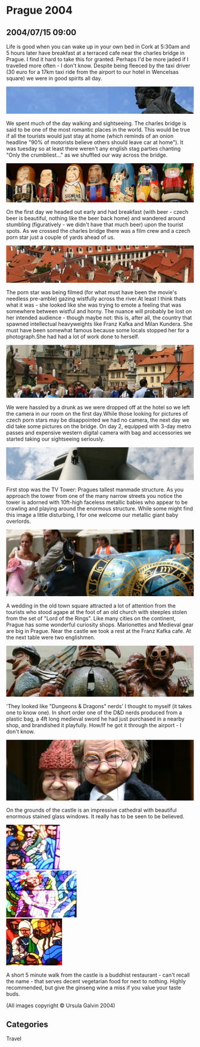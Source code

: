 # Prague 2004
## 2004/07/15 09:00

Life is good when you can wake up in your own bed in Cork at 5:30am
and 5 hours later have breakfast at a terraced cafe near the charles
bridge in Prague. I find it hard to take this for granted. Perhaps I'd
be more jaded if I travelled more often - I don't know. Despite being
fleeced by the taxi driver (30 euro for a 17km taxi ride from the
airport to our hotel in Wencelsas square) we were in good spirits all
day. 


![Charles Bridge, Prague](images/xanadb/prague/charles_bridge1.jpg)

We spent much of the day walking and sightseeing. The charles bridge
is said to be one of the most romantic places in the world. This would
be true if all the tourists would just stay at home (which reminds of
an onion headline "90% of motorists believe others should leave car at
home"). It was tuesday so at least there weren't any english stag
parties chanting "Only the crumbliest..." as we shuffled our way
across the bridge.

![Dolls](images/xanadb/prague/dolls.jpg)

On the first day we headed out early and had breakfast (with beer -
czech beer is beautiful, nothing like the beer back home) and wandered
around stumbling (figuratively - we didn't have that much beer) upon
the tourist spots. As we crossed the charles bridge there was a film
crew and a czech porn star just a couple of yards ahead of us. 

![Red-tiled Rooftops near Prague Castle](images/xanadb/prague/rooftops.jpg)

The porn star was being filmed (for what must have been the movie's
needless pre-amble) gazing wistfully across the river.At least I think
thats what it was - she looked like she was trying to emote a feeling
that was somewhere between wistful and horny. The nuance will probably
be lost on her intended audience - though maybe not: this is, after
all, the country that spawned intellectual heavyweights like Franz
Kafka and Milan Kundera. She must have been somewhat famous because
some locals stopped her for a photograph.She had had a lot of work
done to herself. 

![People on Charles Bridge](images/xanadb/prague/bridgepeople_strip.jpg)

We were hassled by a drunk as we were dropped off at the hotel so we
left the camera in our room on the first day.While those looking for
pictures of czech porn stars may be disappointed we had no camera, the
next day we did take some pictures on the bridge. On day 2, equipped
with 3-day metro passes and expensive western digital camera with bag
and accessories we started taking our sightseeing seriously.

![TV Tower, Prague](images/xanadb/prague/tvtower_strip.jpg)

First stop was the TV Tower: Pragues tallest manmade structure. As you
approach the tower from one of the many narrow streets you notice the
tower is adorned with 10ft-high faceless metallic babies who appear to
be crawling and playing around the enormous structure. While some
might find this image a little disturbing, I for one welcome our
metallic giant baby overlords.

![Bride in Prague](images/xanadb/prague/bride_strip.jpg)

A wedding in the old town square attracted a lot of attention from the
tourists who stood agape at the foot of an old church with steeples
stolen from the set of "Lord of the Rings". Like many cities on the
continent, Prague has some wonderful curiosity shops. Marionettes and
Medieval gear are big in Prague. Near the castle we took a rest at the
Franz Kafka cafe. At the next table were two englishmen. 

![Prague Shop-front](images/xanadb/prague/shopfront_strip.jpg)

'They looked like "Dungeons & Dragons" nerds' I thought to myself (it
takes one to know one). In short order one of the D&D nerds produced
from a plastic bag, a 4ft long medieval sword he had just purchased in
a nearby shop, and brandished it playfully. How/If he got it through
the airport - I don't know. 

![Puppets in Prague](images/xanadb/prague/puppet_strip.jpg)

On the grounds of the castle is an impressive cathedral with beautiful
enormous stained glass windows. It really has to be seen to be
believed. 

![Stained Glass 1](images/xanadb/prague/stglassdet1.jpg)  
![Stained Glass 2](images/xanadb/prague/stglassdet2.jpg)  
![Stained Glass 3](images/xanadb/prague/stglassdet3.jpg)  

A short 5 minute walk from the castle is a buddhist restaurant - can't
recall the name - that serves decent vegetarian food for next to
nothing. Highly recommended, but give the ginseng wine a miss if you
value your taste buds.

(All images copyright &copy; Ursula Galvin 2004)

## Categories
Travel

